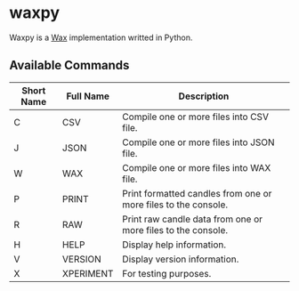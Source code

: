 
# waxpy

Waxpy is a [Wax](https://github.com/iaseth/wax) implementation writted in Python.



## Available Commands

| Short Name | Full Name | Description |
| ---------- | --------- | ----------- |
| C | CSV        | Compile one or more files into CSV file.  |
| J | JSON       | Compile one or more files into JSON file. |
| W | WAX        | Compile one or more files into WAX file.  |
| P | PRINT      | Print formatted candles from one or more files to the console. |
| R | RAW        | Print raw candle data from one or more files to the console.   |
| H | HELP       | Display help information.    |
| V | VERSION    | Display version information. |
| X | XPERIMENT  | For testing purposes.        |


